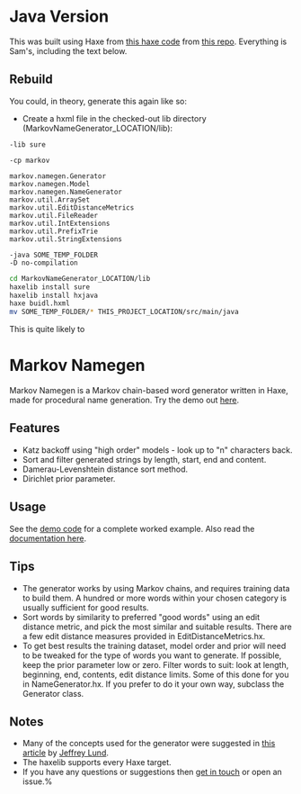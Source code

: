 # Java Version

This was built using Haxe from [this haxe code](https://github.com/Tw1ddle/MarkovNameGenerator/tree/master/lib)
from [this repo](https://github.com/Tw1ddle/MarkovNameGenerator).  Everything is
Sam's, including the text below.

## Rebuild

You could, in theory, generate this again like so:

- Create a hxml file in the checked-out lib directory (MarkovNameGenerator_LOCATION/lib):

```
-lib sure

-cp markov

markov.namegen.Generator
markov.namegen.Model
markov.namegen.NameGenerator
markov.util.ArraySet
markov.util.EditDistanceMetrics
markov.util.FileReader
markov.util.IntExtensions
markov.util.PrefixTrie
markov.util.StringExtensions

-java SOME_TEMP_FOLDER
-D no-compilation
```

```bash
cd MarkovNameGenerator_LOCATION/lib
haxelib install sure
haxelib install hxjava
haxe buidl.hxml
mv SOME_TEMP_FOLDER/* THIS_PROJECT_LOCATION/src/main/java
```

This is quite likely to

# Markov Namegen

Markov Namegen is a Markov chain-based word generator written in Haxe, made for procedural name generation. Try the demo out [here](http://www.samcodes.co.uk/project/markov-namegen/).

## Features
* Katz backoff using "high order" models - look up to "n" characters back.
* Sort and filter generated strings by length, start, end and content.
* Damerau-Levenshtein distance sort method.
* Dirichlet prior parameter.

## Usage

See the [demo code](https://github.com/Tw1ddle/MarkovNameGenerator) for a complete worked example. Also read the [documentation here](http://tw1ddle.github.io/MarkovNameGenerator/).

## Tips
* The generator works by using Markov chains, and requires training data to build them. A hundred or more words within your chosen category is usually sufficient for good results.
* Sort words by similarity to preferred "good words" using an edit distance metric, and pick the most similar and suitable results. There are a few edit distance measures provided in EditDistanceMetrics.hx.
* To get best results the training dataset, model order and prior will need to be tweaked for the type of words you want to generate. If possible, keep the prior parameter low or zero. Filter words to suit: look at length, beginning, end, contents, edit distance limits. Some of this done for you in NameGenerator.hx. If you prefer to do it your own way, subclass the Generator class.

## Notes
* Many of the concepts used for the generator were suggested in [this article](http://www.roguebasin.com/index.php?title=Names_from_a_high_order_Markov_Process_and_a_simplified_Katz_back-off_scheme) by [Jeffrey Lund](https://github.com/jlund3).
* The haxelib supports every Haxe target.
* If you have any questions or suggestions then [get in touch](http://samcodes.co.uk/contact) or open an issue.%
